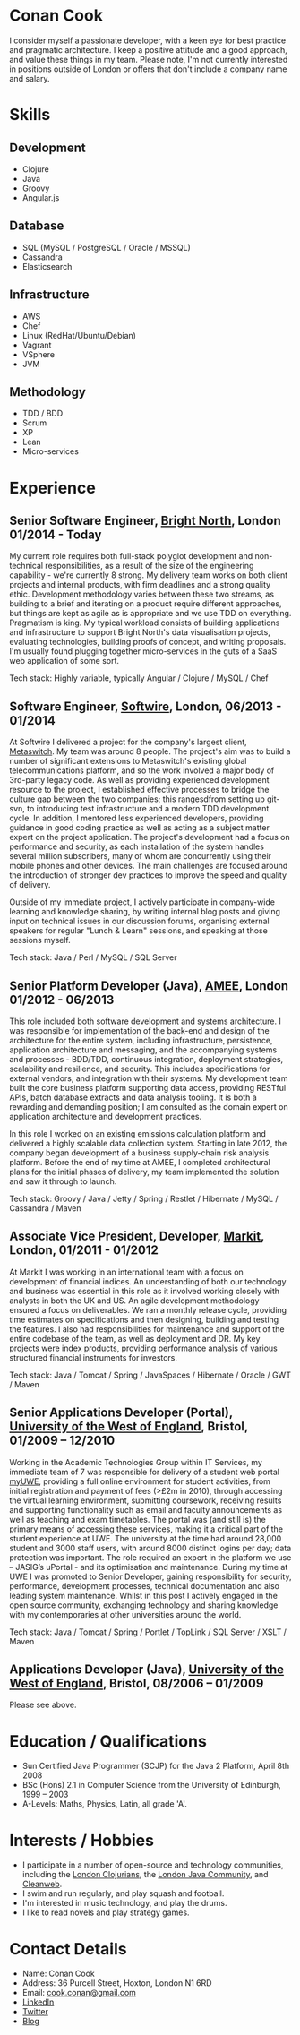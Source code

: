 Conan Cook
==========
I consider myself a passionate developer, with a keen eye for best practice and pragmatic architecture.  I keep a positive attitude and a good approach, and value these things in my team.  Please note, I'm not currently interested in positions outside of London or offers that don't include a company name and salary.
 
Skills
======

Development
-----------
+ Clojure
+ Java 
+ Groovy
+ Angular.js

Database
----------
+ SQL (MySQL / PostgreSQL / Oracle / MSSQL)
+ Cassandra
+ Elasticsearch

Infrastructure
--------------
+ AWS
+ Chef
+ Linux (RedHat/Ubuntu/Debian)
+ Vagrant
+ VSphere
+ JVM

Methodology
-----------
+ TDD / BDD
+ Scrum
+ XP
+ Lean
+ Micro-services

Experience
==========

Senior Software Engineer, [Bright North](http://www.brightnorth.co.uk/), London 01/2014 - Today
-----------------------------------------------------------------------------------------------

My current role requires both full-stack polyglot development and non-technical responsibilities, as a result of the size of the engineering capability - we're currently 8 strong.  My delivery team works on both client projects and internal products, with firm deadlines and a strong quality ethic.  Development methodology varies between these two streams, as building to a brief and iterating on a product require different approaches, but things are kept as agile as is appropriate and we use TDD on everything.  Pragmatism is king.  My typical workload consists of building applications and infrastructure to support Bright North's data visualisation projects, evaluating technologies, building proofs of concept, and writing proposals.  I'm usually found plugging together micro-services in the guts of a SaaS web application of some sort.

Tech stack: Highly variable, typically Angular / Clojure / MySQL / Chef

Software Engineer, [Softwire](http://www.softwire.com), London, 06/2013 - 01/2014
---------------------------------------------------------------------------------

At Softwire I delivered a project for the company's largest client, [Metaswitch](http://www.metaswitch.com/).  My team was around 8 people. The project's aim was to build a number of significant extensions to Metaswitch's existing global telecommunications platform, and so the work involved a major body of 3rd-party legacy code.  As well as providing experienced development resource to the project, I established effective processes to bridge the culture gap between the two companies; this rangesdfrom setting up git-svn, to introducing test infrastructure and a modern TDD development cycle.  In addition, I mentored less experienced developers, providing guidance in good coding practice as well as acting as a subject matter expert on the project application.  The project's development had a focus on performance and security, as each installation of the system handles several million subscribers, many of whom are concurrently using their mobile phones and other devices.  The main challenges are focused around the introduction of stronger dev practices to improve the speed and quality of delivery. 

Outside of my immediate project, I actively participate in company-wide learning and knowledge sharing, by writing internal blog posts and giving input on technical issues in our discussion forums, organising external speakers for regular "Lunch & Learn" sessions, and speaking at those sessions myself.

Tech stack: Java / Perl / MySQL / SQL Server  


Senior Platform Developer (Java), [AMEE](http://www.amee.com), London 01/2012 - 06/2013
---------------------------------------------------------------------------------------

This role included both software development and systems architecture.  I was responsible for implementation of the back-end and design of the architecture for the entire system, including infrastructure, persistence, application architecture and messaging, and the accompanying systems and processes - BDD/TDD, continuous integration, deployment strategies, scalability and resilience, and security.  This includes specifications for external vendors, and integration with their systems.  My development team built the core business platform supporting data access, providing RESTful APIs, batch database extracts and data analysis tooling.  It is both a rewarding and demanding position; I am consulted as the domain expert on application architecture and development practices.

In this role I worked on an existing emissions calculation platform and delivered a highly scalable data collection system.  Starting in late 2012, the company began development of a business supply-chain risk analysis platform.  Before the end of my time at AMEE, I completed architectural plans for the initial phases of delivery, my team implemented the solution and saw it through to launch.

Tech stack: Groovy / Java / Jetty / Spring / Restlet / Hibernate / MySQL / Cassandra / Maven

Associate Vice President, Developer, [Markit](http://www.markit.com), London, 01/2011 - 01/2012
-----------------------------------------------------------------------------------------------

At Markit I was working in an international team  with a focus on development of financial indices.  An understanding of both our technology and business was essential in this role as it involved working closely with analysts in both the UK and US.  An agile development methodology ensured a focus on deliverables.  We ran a monthly release cycle, providing time estimates on specifications and then designing, building and testing the features.  I also had responsibilities for maintenance and support of the entire codebase of the team, as well as deployment and DR.  My key projects were index products, providing performance analysis of various structured financial instruments for investors.

Tech stack: Java / Tomcat / Spring / JavaSpaces / Hibernate / Oracle / GWT / Maven
 

Senior Applications Developer (Portal), [University of the West of England](http://www.uwe.ac.uk), Bristol, 01/2009 – 12/2010
-----------------------------------------------------------------------------------------------------------------------------

Working in the Academic Technologies Group within IT Services, my immediate team of 7 was responsible for delivery of a student web portal [myUWE](http://my.uwe.ac.uk), providing a full online environment for student activities, from initial registration and payment of fees (>£2m in 2010), through accessing the virtual learning environment, submitting coursework, receiving results and supporting functionality such as email and faculty announcements as well as teaching and exam timetables.  The portal was (and still is) the primary means of accessing these services, making it a critical part of the student experience at UWE.  The university at the time had around 28,000 student and 3000 staff users, with around 8000 distinct logins per day; data protection was important.  The role required an expert in the platform we use – JASIG’s uPortal - and its optimisation and maintenance.  During my time at UWE I was promoted to Senior Developer, gaining responsibility for security, performance, development processes, technical documentation and also leading system maintenance. Whilst in this post I actively engaged in the open source community, exchanging technology and sharing knowledge with my contemporaries at other universities around the world.

Tech stack: Java / Tomcat / Spring / Portlet / TopLink / SQL Server / XSLT / Maven
 

Applications Developer (Java), [University of the West of England](http://www.uwe.ac.uk), Bristol, 08/2006 – 01/2009
--------------------------------------------------------------------------------------------------------------------

Please see above.

 
Education / Qualifications
==========================
+ Sun Certified Java Programmer (SCJP) for the Java 2 Platform, April 8th 2008
+ BSc (Hons) 2.1 in Computer Science from the University of Edinburgh, 1999 – 2003
+ A-Levels: Maths, Physics, Latin, all grade 'A'.
 
Interests / Hobbies
===================
+ I participate in a number of open-source and technology communities, including the [London Clojurians](http://londonclojurians.org/), the [London Java Community](http://www.meetup.com/Londonjavacommunity/), and [Cleanweb](http://www.cleanweb.org.uk/).
+ I swim and run regularly, and play squash and football.
+ I'm interested in music technology, and play the drums.
+ I like to read novels and play strategy games.

Contact Details
===============
+ Name: Conan Cook
+ Address: 36 Purcell Street, Hoxton, London N1 6RD
+ Email: [cook.conan@gmail.com](mailto:cook.conan@gmail.com)
+ [LinkedIn](uk.linkedin.com/pub/conan-cook/21/9b4/265)
+ [Twitter](https://twitter.com/conanistweeting)
+ [Blog](http://conan.is)
